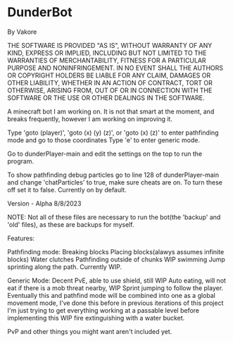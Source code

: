 # DunderBot
By Vakore

THE SOFTWARE IS PROVIDED "AS IS", WITHOUT WARRANTY OF ANY KIND, EXPRESS OR IMPLIED, INCLUDING BUT NOT LIMITED TO THE WARRANTIES OF MERCHANTABILITY, FITNESS FOR A PARTICULAR PURPOSE AND NONINFRINGEMENT. IN NO EVENT SHALL THE AUTHORS OR COPYRIGHT HOLDERS BE LIABLE FOR ANY CLAIM, DAMAGES OR OTHER LIABILITY, WHETHER IN AN ACTION OF CONTRACT, TORT OR OTHERWISE, ARISING FROM, OUT OF OR IN CONNECTION WITH THE SOFTWARE OR THE USE OR OTHER DEALINGS IN THE SOFTWARE.

A minecraft bot I am working on. It is not that smart at the moment, and breaks frequently, however I am working on improving it.

Type 'goto (player)', 'goto (x) (y) (z)', or 'goto (x) (z)' to enter pathfinding mode and go to those coordinates
Type 'e' to enter generic mode.

Go to dunderPlayer-main and edit the settings on the top to run the program.

To show pathfinding debug particles go to line 128 of dunderPlayer-main and change 'chatParticles' to true, make sure cheats are on. To turn these off set it to false. Currently on by default.

Version - Alpha 8/8/2023

NOTE: Not all of these files are necessary to run the bot(the 'backup' and 'old' files), as these are backups for myself.

Features:

Pathfinding mode:
Breaking blocks
Placing blocks(alawys assumes infinite blocks)
Water clutches
Pathfinding outside of chunks
WIP swimming
Jump sprinting along the path. Currently WIP.

Generic Mode:
Decent PvE, able to use shield, still WIP
Auto eating, will not eat if there is a mob threat nearby, WIP
Sprint jumping to follow the player. Eventually this and pathfind mode will be combined into one as a global movement mode, I've done this before in previous iterations of this project I'm just trying to get everything working at a passable level before implementing this
WIP fire extinguishing with a water bucket.

PvP and other things you might want aren't included yet.
